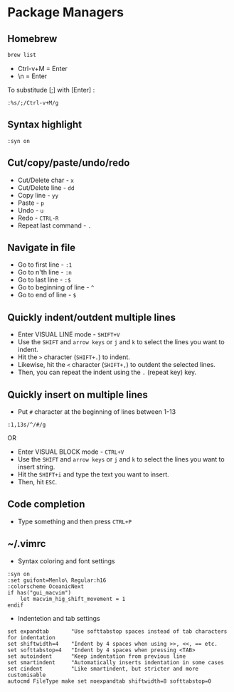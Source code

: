 # Package Managers
## Homebrew
```sh
brew list
```
* Ctrl-v+M = Enter
* \n = Enter

To substitude [;] with [Enter] :
```vim
:%s/;/Ctrl-v+M/g
```
#####

## Syntax highlight
```vim
:syn on
```
#####

## Cut/copy/paste/undo/redo
* Cut/Delete char - `x`
* Cut/Delete line - `dd`
* Copy line - `yy`
* Paste - `p`
* Undo - `u`
* Redo - `CTRL-R`
* Repeat last command - `.`
#####

## Navigate in file
* Go to first line - `:1`
* Go to n'th line - `:n`
* Go to last line - `:$`
* Go to beginning of line  - `^`
* Go to end of line  - `$`
#####

## Quickly indent/outdent multiple lines
* Enter VISUAL LINE mode - `SHIFT+V`
* Use the `SHIFT` and `arrow keys` or `j` and `k` to select the lines you want to indent.
* Hit the `>` character (`SHIFT+.`) to indent.
* Likewise, hit the `<` character (`SHIFT+,`) to outdent the selected lines.
* Then, you can repeat the indent using the `.` (repeat key) key. 
#####

## Quickly insert on multiple lines
* Put `#` character at the beginning of lines between 1-13
```
:1,13s/^/#/g
```
OR

* Enter VISUAL BLOCK mode - `CTRL+V`
* Use the `SHIFT` and `arrow keys` or `j` and `k` to select the lines you want to insert string.
* Hit the `SHIFT+i` and type the text you want to insert.
* Then, hit `ESC`.
#####





## Code completion
* Type something and then press `CTRL+P`
#####

## ~/.vimrc
* Syntax coloring and font settings
```vim
:syn on
:set guifont=Menlo\ Regular:h16
:colorscheme OceanicNext
if has("gui_macvim")
    let macvim_hig_shift_movement = 1
endif
```

* Indentetion and tab settings
```vim
set expandtab       "Use softtabstop spaces instead of tab characters for indentation
set shiftwidth=4    "Indent by 4 spaces when using >>, <<, == etc.
set softtabstop=4   "Indent by 4 spaces when pressing <TAB>
set autoindent      "Keep indentation from previous line
set smartindent     "Automatically inserts indentation in some cases
set cindent         "Like smartindent, but stricter and more customisable
autocmd FileType make set noexpandtab shiftwidth=8 softtabstop=0
```
#####
